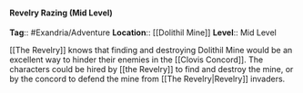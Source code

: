 #### Revelry Razing (Mid Level)
**Tag**:: #Exandria/Adventure
**Location**:: [[Dolithil Mine]]
**Level**:: Mid Level

 [[The Revelry]] knows that finding and destroying Dolithil Mine would be an excellent way to hinder their enemies in the [[Clovis Concord]]. The characters could be hired by [[the Revelry]] to find and destroy the mine, or by the concord to defend the mine from [[The Revelry|Revelry]] invaders.

